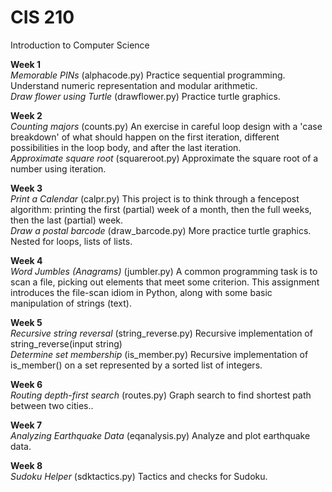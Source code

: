 # CIS 210
Introduction to Computer Science

**Week 1** <br>
*Memorable PINs* (alphacode.py) Practice sequential programming. Understand numeric representation and modular arithmetic. <br>
*Draw flower using Turtle* (drawflower.py) Practice turtle graphics.
  
**Week 2** <br>
*Counting majors* (counts.py) An exercise in careful loop design with a 'case breakdown' of what should happen on the first iteration, different possibilities in the loop body, and after the last iteration. <br>
*Approximate square root* (squareroot.py) Approximate the square root of a number using iteration.
 
**Week 3** <br>
*Print a Calendar* (calpr.py) This project is to think through a fencepost algorithm: printing the first (partial) week of a month, then the full weeks, then the last (partial) week. <br>
*Draw a postal barcode* (draw_barcode.py) More practice turtle graphics. Nested for loops, lists of lists.
 
**Week 4** <br>
*Word Jumbles (Anagrams)* (jumbler.py) A common programming task is to scan a file, picking out elements that meet some criterion. This assignment introduces the file-scan idiom in Python, along with some basic manipulation of strings (text).
 
**Week 5** <br>
*Recursive string reversal* (string_reverse.py) Recursive implementation of string_reverse(input string) <br>
*Determine set membership* (is_member.py) Recursive implementation of is_member() on a set represented by a sorted list of integers.
 
**Week 6** <br>
*Routing depth-first search* (routes.py) Graph search to find shortest path between two cities..
 
**Week 7** <br>
*Analyzing Earthquake Data* (eqanalysis.py) Analyze and plot earthquake data.
 
**Week 8** <br>
*Sudoku Helper* (sdktactics.py) Tactics and checks for Sudoku.
